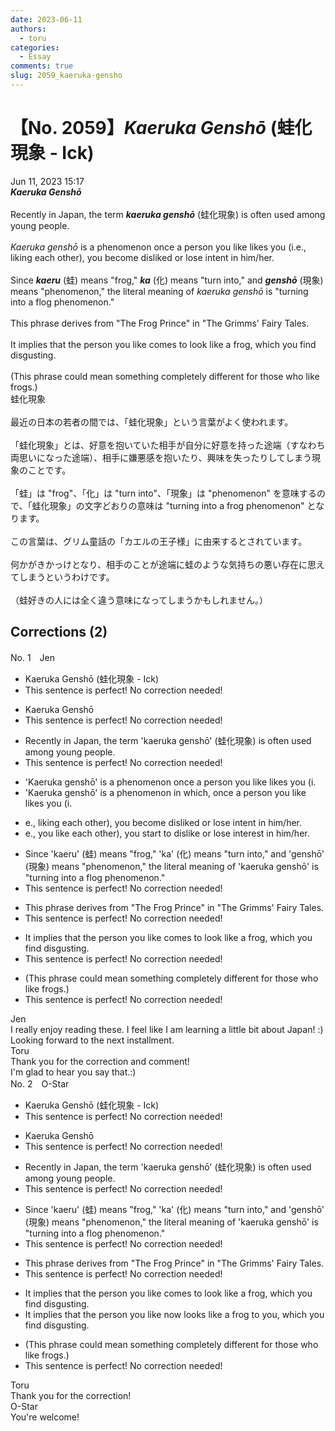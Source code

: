 ```yaml
---
date: 2023-06-11
authors:
  - toru
categories:
  - Essay
comments: true
slug: 2059_kaeruka-gensho
---
```


# 【No. 2059】<strong><em>Kaeruka Genshō</strong></em> (蛙化現象 - Ick)
<div class="date">Jun 11, 2023 15:17</div>
<div id="post"><div id="body_show_ori">
<strong><em>Kaeruka Genshō</strong></em><br/><br/>Recently in Japan, the term <strong><em>kaeruka genshō</em></strong> (蛙化現象) is often used among young people.<br/><br/><em>Kaeruka genshō</em> is a phenomenon once a person you like likes you (i.e., liking each other), you become disliked or lose intent in him/her.<br/><br/>Since <strong><em>kaeru</em></strong> (蛙) means "frog," <strong><em>ka</em></strong> (化) means "turn into," and <strong><em>genshō</em></strong> (現象) means "phenomenon," the literal meaning of <em>kaeruka genshō</em> is "turning into a flog phenomenon."<br/><br/>This phrase derives from "The Frog Prince" in "The Grimms' Fairy Tales.<br/><br/>It implies that the person you like comes to look like a frog, which you find disgusting.<br/><br/>(This phrase could mean something completely different for those who like frogs.)
</div></div>

<!-- more -->

<div id="post_ja"><div id="body_show_mo">
蛙化現象<br/><br/>最近の日本の若者の間では、「蛙化現象」という言葉がよく使われます。<br/><br/>「蛙化現象」とは、好意を抱いていた相手が自分に好意を持った途端（すなわち両思いになった途端）、相手に嫌悪感を抱いたり、興味を失ったりしてしまう現象のことです。<br/><br/>「蛙」は "frog"、「化」は "turn into"、「現象」は "phenomenon" を意味するので、「蛙化現象」の文字どおりの意味は "turning into a frog phenomenon" となります。<br/><br/>この言葉は、グリム童話の「カエルの王子様」に由来するとされています。<br/><br/>何かがきかっけとなり、相手のことが途端に蛙のような気持ちの悪い存在に思えてしまうというわけです。<br/><br/>（蛙好きの人には全く違う意味になってしまうかもしれません。）
</div></div>

## Corrections (2)
<div id="block"><div class="first_name"> No. 1　<span class="just_name">Jen</span></div><div id="block2">
<ul class="correction_field">
<li class="incorrect">Kaeruka Genshō (蛙化現象 - Ick)</li>
<li class="corrected perfect">This sentence is perfect! No correction needed!</li>
</ul>
<ul class="correction_field">
<li class="incorrect">Kaeruka Genshō</li>
<li class="corrected perfect">This sentence is perfect! No correction needed!</li>
</ul>
<ul class="correction_field">
<li class="incorrect">Recently in Japan, the term 'kaeruka genshō' (蛙化現象) is often used among young people.</li>
<li class="corrected perfect">This sentence is perfect! No correction needed!</li>
</ul>
<ul class="correction_field">
<li class="incorrect">'Kaeruka genshō' is a phenomenon once a person you like likes you (i.</li>
<li class="corrected correct">
'Kaeruka genshō' is a phenomenon in which, once a person you like likes you (i.
</li>
</ul>
<ul class="correction_field">
<li class="incorrect">e., liking each other), you become disliked or lose intent in him/her.</li>
<li class="corrected correct">
e., you like each other), you start to dislike or lose interest in him/her.
</li>
</ul>
<ul class="correction_field">
<li class="incorrect">Since 'kaeru' (蛙) means "frog," 'ka' (化) means "turn into," and 'genshō' (現象) means "phenomenon," the literal meaning of 'kaeruka genshō' is "turning into a flog phenomenon."</li>
<li class="corrected perfect">This sentence is perfect! No correction needed!</li>
</ul>
<ul class="correction_field">
<li class="incorrect">This phrase derives from "The Frog Prince" in "The Grimms' Fairy Tales.</li>
<li class="corrected perfect">This sentence is perfect! No correction needed!</li>
</ul>
<ul class="correction_field">
<li class="incorrect">It implies that the person you like comes to look like a frog, which you find disgusting.</li>
<li class="corrected perfect">This sentence is perfect! No correction needed!</li>
</ul>
<ul class="correction_field">
<li class="incorrect">(This phrase could mean something completely different for those who like frogs.)</li>
<li class="corrected perfect">This sentence is perfect! No correction needed!</li>
</ul>
</div><div class="name"><span class="just_name">Jen</span><br>
I really enjoy reading these. I feel like I am learning a little bit about Japan! :) Looking forward to the next installment. 
</div>
<div class="name"><span class="just_name">Toru</span><br>
Thank you for the correction and comment!<br/>I'm glad to hear you say that.:)
</div>
</div>
<div id="block"><div class="first_name"> No. 2　<span class="just_name">O-Star</span></div><div id="block2">
<ul class="correction_field">
<li class="incorrect">Kaeruka Genshō (蛙化現象 - Ick)</li>
<li class="corrected perfect">This sentence is perfect! No correction needed!</li>
</ul>
<ul class="correction_field">
<li class="incorrect">Kaeruka Genshō</li>
<li class="corrected perfect">This sentence is perfect! No correction needed!</li>
</ul>
<ul class="correction_field">
<li class="incorrect">Recently in Japan, the term 'kaeruka genshō' (蛙化現象) is often used among young people.</li>
<li class="corrected perfect">This sentence is perfect! No correction needed!</li>
</ul>
<ul class="correction_field">
<li class="incorrect">Since 'kaeru' (蛙) means "frog," 'ka' (化) means "turn into," and 'genshō' (現象) means "phenomenon," the literal meaning of 'kaeruka genshō' is "turning into a flog phenomenon."</li>
<li class="corrected perfect">This sentence is perfect! No correction needed!</li>
</ul>
<ul class="correction_field">
<li class="incorrect">This phrase derives from "The Frog Prince" in "The Grimms' Fairy Tales.</li>
<li class="corrected perfect">This sentence is perfect! No correction needed!</li>
</ul>
<ul class="correction_field">
<li class="incorrect">It implies that the person you like comes to look like a frog, which you find disgusting.</li>
<li class="corrected correct">
It implies that the person you like <span class="f_bold">now looks like a frog to you</span>, which you find disgusting.
</li>
</ul>
<ul class="correction_field">
<li class="incorrect">(This phrase could mean something completely different for those who like frogs.)</li>
<li class="corrected perfect">This sentence is perfect! No correction needed!</li>
</ul>
</div><div class="name"><span class="just_name">Toru</span><br>
Thank you for the correction!
</div>
<div class="name"><span class="just_name">O-Star</span><br>
You're welcome!
</div>
</div>
